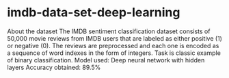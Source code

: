 # imdb-data-set-deep-learning
About the dataset
The IMDB sentiment classification dataset consists of 50,000 movie reviews from IMDB users that are labeled as either positive (1) or negative (0). The reviews are preprocessed and each one is encoded as a sequence of word indexes in the form of integers. Task is classic example of binary classification.
Model  used: 
Deep neural network with hidden layers
Accuracy obtained:
89.5%
